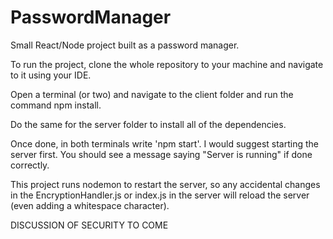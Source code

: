 # PasswordManager
Small React/Node project built as a password manager.

To run the project, clone the whole repository to your machine and navigate to it using your IDE.

Open a terminal (or two) and navigate to the client folder and run the command npm install.

Do the same for the server folder to install all of the dependencies.

Once done, in both terminals write 'npm start'. I would suggest starting the server first. You should see a message saying "Server is running" if done correctly.

This project runs nodemon to restart the server, so any accidental changes in the EncryptionHandler.js or index.js in the server will reload the server (even adding a whitespace character).



DISCUSSION OF SECURITY TO COME
